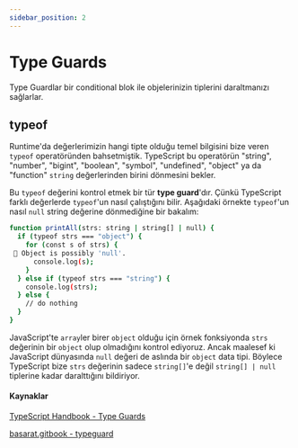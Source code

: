 ```yaml
---
sidebar_position: 2
---
```


# Type Guards

Type Guardlar bir conditional blok ile objelerinizin tiplerini daraltmanızı sağlarlar.

## typeof 

Runtime'da değerlerimizin hangi tipte olduğu temel bilgisini bize veren `typeof` operatöründen bahsetmiştik. TypeScript bu operatörün "string", "number", "bigint", "boolean", "symbol", "undefined", "object" ya da "function" `string` değerlerinden birini dönmesini bekler.

Bu `typeof` değerini kontrol etmek bir tür **type guard**'dır. Çünkü TypeScript farklı değerlerde `typeof`'un nasıl çalıştığını bilir. Aşağıdaki örnekte `typeof`'un nasıl `null` string değerine dönmediğine bir bakalım:

```bash
function printAll(strs: string | string[] | null) {
  if (typeof strs === "object") {
    for (const s of strs) {
 🚨 Object is possibly 'null'.
      console.log(s);
    }
  } else if (typeof strs === "string") {
    console.log(strs);
  } else {
    // do nothing
  }
}
```

JavaScript'te `array`ler birer `object` olduğu için örnek fonksiyonda `strs` değerinin bir `object` olup olmadığını kontrol ediyoruz. Ancak maalesef ki JavaScript dünyasında `null` değeri de aslında bir `object` data tipi. Böylece TypeScript bize `strs` değerinin sadece `string[]`'e değil `string[] | null` tiplerine kadar daralttığını bildiriyor.

#### Kaynaklar

[TypeScript Handbook - Type Guards](https://www.typescriptlang.org/docs/handbook/2/narrowing.html)

[basarat.gitbook - typeguard](https://basarat.gitbook.io/typescript/type-system/typeguard)